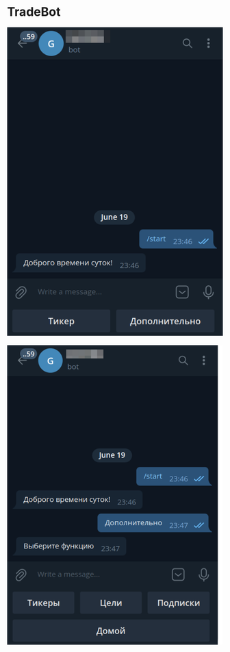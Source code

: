 # TradeBot

<img src="images/screenshot1.png" alt="Скриншот №1">&nbsp;&nbsp;&nbsp;<img src="images/screenshot2.png" alt="Скриншот №2">
